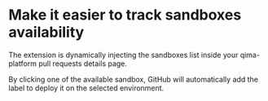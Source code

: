 # Make it easier to track sandboxes availability
The extension is dynamically injecting the sandboxes list inside your qima-platform pull requests details page.

By clicking one of the available sandbox, GitHub will automatically add the label to deploy it on the selected environment.
